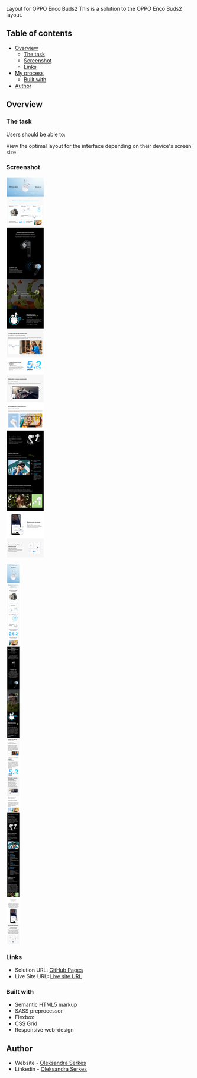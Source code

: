 Layout for OPPO Enco Buds2
This is a solution to the OPPO Enco Buds2 layout.

## Table of contents

- [Overview](#overview)
  - [The task](#the-task)
  - [Screenshot](#screenshot)
  - [Links](#links)
- [My process](#my-process)
  - [Built with](#built-with)
- [Author](#author)

## Overview

### The task

Users should be able to:

View the optimal layout for the interface depending on their device's screen size

### Screenshot

![Design desctop preview for the OPPO Buds layout solution](./img/desctop-layout.jpg)

![Design mobile preview for the OPPO Buds layout solution](./img/mobile-layout.jpg)

### Links

- Solution URL: [GitHub Pages](https://github.com/OlSerkes/Headphones-OPPO-Enco-Buds2)
- Live Site URL: [Live site URL](https://olserkes.github.io/Headphones-OPPO-Enco-Buds2/)

### Built with

- Semantic HTML5 markup
- SASS preprocessor
- Flexbox
- CSS Grid
- Responsive web-design

## Author

- Website - [Oleksandra Serkes](https://github.com/OlSerkes)
- Linkedin - [Oleksandra Serkes](https://www.linkedin.com/in/oleksandra-serkes-65580620a/)
